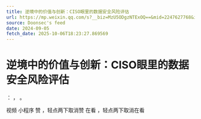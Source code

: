 ```yaml
---
title: 逆境中的价值与创新：CISO眼里的数据安全风险评估
url: https://mp.weixin.qq.com/s?__biz=MzU5ODgzNTExOQ==&mid=2247627768&idx=2&sn=af4eff06a990f0b91dc1181d00f879f0
source: Doonsec's feed
date: 2024-09-05
fetch_date: 2025-10-06T18:23:27.869569
---
```


# 逆境中的价值与创新：CISO眼里的数据安全风险评估

：
，
。

视频
小程序
赞
，轻点两下取消赞
在看
，轻点两下取消在看